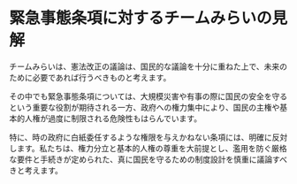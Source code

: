 # 緊急事態条項に対するチームみらいの見解

チームみらいは、憲法改正の議論は、国民的な議論を十分に重ねた上で、未来のために必要であれば行うべきものと考えます。

その中でも緊急事態条項については、大規模災害や有事の際に国民の安全を守るという重要な役割が期待される一方、政府への権力集中により、国民の主権や基本的人権が過度に制限される危険性もはらんでいます。

特に、時の政府に白紙委任するような権限を与えかねない条項には、明確に反対します。私たちは、権力分立と基本的人権の尊重を大前提とし、濫用を防ぐ厳格な要件と手続きが定められた、真に国民を守るための制度設計を慎重に議論すべきと考えます。